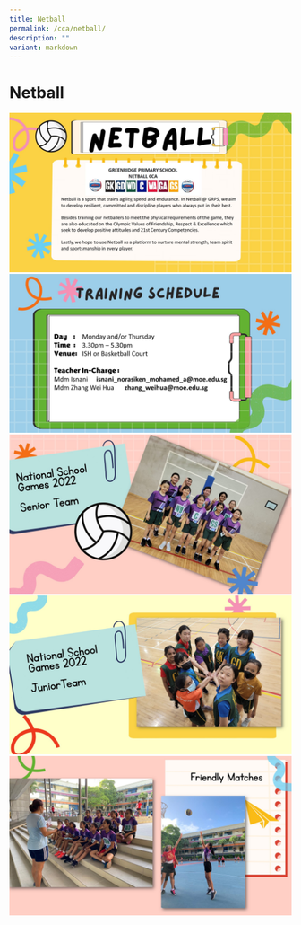 ```yaml
---
title: Netball
permalink: /cca/netball/
description: ""
variant: markdown
---
```

# Netball

![](/images/CCAs/Netball/2024_Netball_Slide1.JPG)
![](/images/CCAs/Netball/2024_Netball_Slide2.JPG)
![](/images/CCAs/Netball/2024_Netball_Slide3.JPG)
![](/images/CCAs/Netball/2024_Netball_Slide4.JPG)
![](/images/CCAs/Netball/2024_Netball_Slide5.JPG)